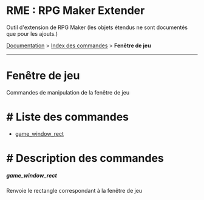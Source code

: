 # RME : RPG Maker Extender
Outil d'extension de RPG Maker (les objets étendus ne sont documentés que pour les ajouts.)

[Documentation](README.md) > [Index des commandes](Liste%20des%20commandes.md) > **Fenêtre de jeu**  
- - -  
# Fenêtre de jeu
Commandes de manipulation de la fenêtre de jeu

# # Liste des commandes
*    [game_window_rect](#game_window_rect)


# # Description des commandes
##### game_window_rect

Renvoie le rectangle correspondant à la fenêtre de jeu

  


